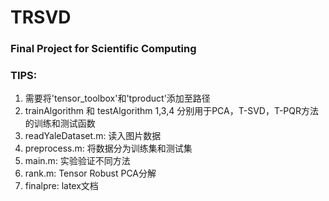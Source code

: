 # TRSVD
### Final Project for Scientific Computing

### TIPS:

1.  需要将'tensor_toolbox'和'tproduct'添加至路径
2.  trainAlgorithm 和 testAlgorithm 1,3,4 分别用于PCA，T-SVD，T-PQR方法的训练和测试函数
3.  readYaleDataset.m: 读入图片数据
4.  preprocess.m: 将数据分为训练集和测试集
5.  main.m: 实验验证不同方法
6.  rank.m: Tensor Robust PCA分解
7.  finalpre: latex文档
